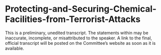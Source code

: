 # Protecting-and-Securing-Chemical-Facilities-from-Terrorist-Attacks
This is a preliminary, unedited transcript. The statements within may be inaccurate, incomplete, or misattributed to the speaker. A link to the final, official transcript will be posted on the Committee’s website as soon as it is available.
